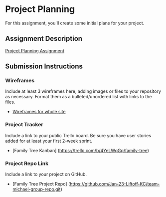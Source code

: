 # Project Planning
For this assignment, you'll create some initial plans for your project.

## Assignment Description
[Project Planning Assignment](https://education.launchcode.org/liftoff/modules/assignments/project-planning)

## Submission Instructions

### Wireframes

Include at least 3 wireframes here, adding images or files to your repository as necessary. Format them as a bulleted/unordered list with links to the files.
- [Wireframes for whole site](Family%20Tree%20Project%20Wireframes.pdf)

### Project Tracker

Include a link to your public Trello board. Be sure you have user stories added for at least your first 2-week sprint.
- [Family Tree Kanban] (https://trello.com/b/4YeLWqGq/family-tree)

### Project Repo Link

Include a link to your project on GitHub.
- [Family Tree Project Repo] (https://github.com/Jan-23-Liftoff-KC/team-michael-group-repo.git)
